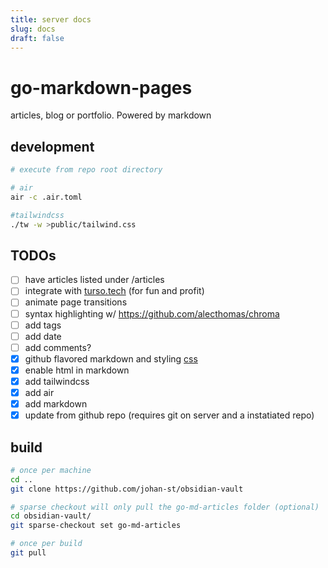 ```yaml
---
title: server docs
slug: docs
draft: false
---
```


# go-markdown-pages
articles, blog or portfolio. Powered by markdown


## development
```bash
# execute from repo root directory

# air
air -c .air.toml

#tailwindcss
./tw -w >public/tailwind.css
```

## TODOs

- [ ] have articles listed under /articles
- [ ] integrate with [turso.tech](https://turso.tech) (for fun and profit)
- [ ] animate page transitions
- [ ] syntax highlighting w/ https://github.com/alecthomas/chroma
- [ ] add tags
- [ ] add date
- [ ] add comments?
- [x] github flavored markdown and styling [css](https://github.com/sindresorhus/github-markdown-css)
- [x] enable html in markdown
- [x] add tailwindcss
- [x] add air
- [x] add markdown
- [x] update from github repo (requires git on server and a instatiated repo)

## build
```bash
# once per machine
cd ..
git clone https://github.com/johan-st/obsidian-vault

# sparse checkout will only pull the go-md-articles folder (optional)
cd obsidian-vault/
git sparse-checkout set go-md-articles

# once per build
git pull